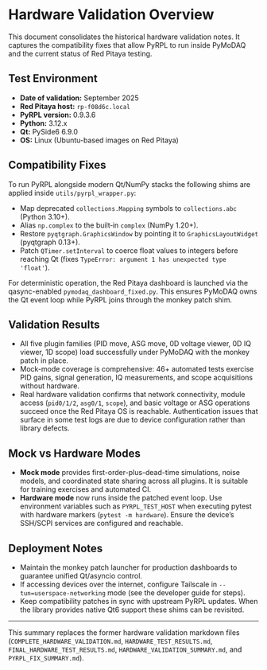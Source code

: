 # Hardware Validation Overview

This document consolidates the historical hardware validation notes. It
captures the compatibility fixes that allow PyRPL to run inside PyMoDAQ and the
current status of Red Pitaya testing.

## Test Environment

- **Date of validation:** September 2025
- **Red Pitaya host:** `rp-f08d6c.local`
- **PyRPL version:** 0.9.3.6
- **Python:** 3.12.x
- **Qt:** PySide6 6.9.0
- **OS:** Linux (Ubuntu-based images on Red Pitaya)

## Compatibility Fixes

To run PyRPL alongside modern Qt/NumPy stacks the following shims are applied
inside `utils/pyrpl_wrapper.py`:

- Map deprecated `collections.Mapping` symbols to `collections.abc` (Python
  3.10+).
- Alias `np.complex` to the built‑in `complex` (NumPy 1.20+).
- Restore `pyqtgraph.GraphicsWindow` by pointing it to
  `GraphicsLayoutWidget` (pyqtgraph 0.13+).
- Patch `QTimer.setInterval` to coerce float values to integers before reaching
  Qt (fixes `TypeError: argument 1 has unexpected type 'float'`).

For deterministic operation, the Red Pitaya dashboard is launched via the
qasync-enabled `pymodaq_dashboard_fixed.py`. This ensures PyMoDAQ owns the Qt
event loop while PyRPL joins through the monkey patch shim.

## Validation Results

- All five plugin families (PID move, ASG move, 0D voltage viewer, 0D IQ
  viewer, 1D scope) load successfully under PyMoDAQ with the monkey patch in
  place.
- Mock-mode coverage is comprehensive: 46+ automated tests exercise PID gains,
  signal generation, IQ measurements, and scope acquisitions without hardware.
- Real hardware validation confirms that network connectivity, module access
  (`pid0/1/2`, `asg0/1`, `scope`), and basic voltage or ASG operations succeed
  once the Red Pitaya OS is reachable. Authentication issues that surface in
  some test logs are due to device configuration rather than library defects.

## Mock vs Hardware Modes

- **Mock mode** provides first-order-plus-dead-time simulations, noise models,
  and coordinated state sharing across all plugins. It is suitable for training
  exercises and automated CI.
- **Hardware mode** now runs inside the patched event loop. Use environment
  variables such as `PYRPL_TEST_HOST` when executing pytest with hardware
  markers (`pytest -m hardware`). Ensure the device’s SSH/SCPI services are
  configured and reachable.

## Deployment Notes

- Maintain the monkey patch launcher for production dashboards to guarantee
  unified Qt/asyncio control.
- If accessing devices over the internet, configure Tailscale in
  `--tun=userspace-networking` mode (see the developer guide for steps).
- Keep compatibility patches in sync with upstream PyRPL updates. When the
  library provides native Qt6 support these shims can be revisited.

---

This summary replaces the former hardware validation markdown files
(`COMPLETE_HARDWARE_VALIDATION.md`, `HARDWARE_TEST_RESULTS.md`,
`FINAL_HARDWARE_TEST_RESULTS.md`, `HARDWARE_VALIDATION_SUMMARY.md`, and
`PYRPL_FIX_SUMMARY.md`).
